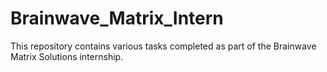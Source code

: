 # Brainwave_Matrix_Intern
This repository contains various tasks completed as part of the Brainwave Matrix Solutions internship.

